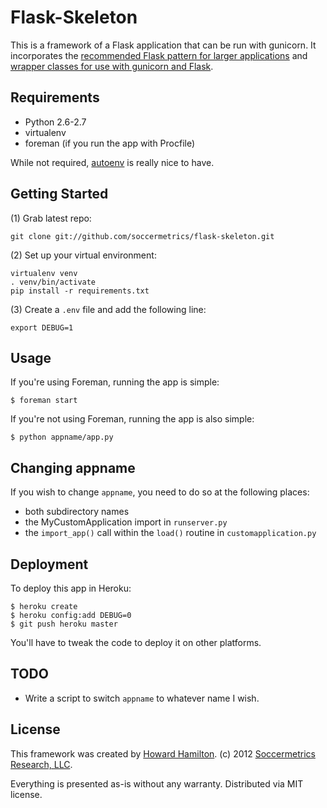 Flask-Skeleton
==============

This is a framework of a Flask application that can be run with gunicorn.  It incorporates the [recommended Flask pattern for larger applications](http://flask.pocoo.org/docs/patterns/packages/) and [wrapper classes for use with gunicorn and Flask](http://damianzaremba.co.uk/2012/08/running-a-wsgi-app-via-gunicorn-from-python/).

Requirements
------------

* Python 2.6-2.7
* virtualenv
* foreman (if you run the app with Procfile)

While not required, [autoenv](https://github.com/kennethreitz/autoenv) is really nice to have.


Getting Started
---------------

(1) Grab latest repo:

    git clone git://github.com/soccermetrics/flask-skeleton.git
    
(2) Set up your virtual environment:

    virtualenv venv
    . venv/bin/activate
    pip install -r requirements.txt
    
(3) Create a `.env` file and add the following line:

    export DEBUG=1

    
Usage
-----

If you're using Foreman, running the app is simple:

    $ foreman start
    
If you're not using Foreman, running the app is also simple:

    $ python appname/app.py

    
Changing appname
----------------

If you wish to change `appname`, you need to do so at the following places:

* both subdirectory names
* the MyCustomApplication import in `runserver.py`
* the `import_app()` call within the `load()` routine in `customapplication.py`

Deployment
----------

To deploy this app in Heroku:

    $ heroku create
    $ heroku config:add DEBUG=0
    $ git push heroku master
    
You'll have to tweak the code to deploy it on other platforms.


TODO
----

* Write a script to switch `appname` to whatever name I wish.


License
-------

This framework was created by [Howard Hamilton](github/howardhamilton). 
(c) 2012 [Soccermetrics Research, LLC](http://www.soccermetrics.net).

Everything is presented as-is without any warranty. Distributed via MIT license.

